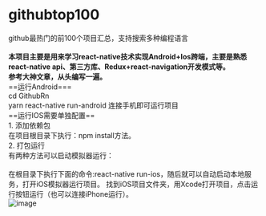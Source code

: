 # githubtop100
github最热门的前100个项目汇总，支持搜索多种编程语言</br>
</br>
<b>本项目主要是用来学习react-native技术实现Android+Ios跨端，主要是熟悉react-native api、第三方库、Redux+react-navigation开发模式等。
  </br>参考大神文章，从头编写一遍。</b>
</br>==运行Android===
</br>cd GithubRn
</br>yarn react-native run-android  连接手机即可运行项目
</br>==运行IOS需要单独配置==
</br>1. 添加依赖包
</br>在项目根目录下执行：npm install方法。
</br>2. 打包运行
</br>有两种方法可以启动模拟器运行：
</br></br>在根目录下执行下面的命令:react-native run-ios，随后就可以自动启动本地服务，打开iOS模拟器运行项目。
找到iOS项目文件夹，用Xcode打开项目，点击运行按钮运行（也可以连接iPhone运行）。
</br>
![image](https://github.com/pangzaifei/githubtop100/blob/main/hultw-m5e49.gif)

